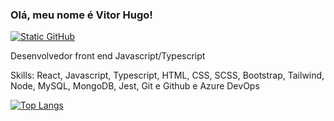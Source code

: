 
### Olá, meu nome é Vitor Hugo!

<a href="https://www.linkedin.com/in/vitor-hugo-alves-9368b9249/" target="_blank"><img src="https://img.shields.io/static/v1?label=Overview&message=Linkedin&color=f8efd4&style=for-the-badge&logo=GitHub" alt="Static GitHub"></a>

<p>Desenvolvedor front end Javascript/Typescript</p>

<p>Skills: React, Javascript, Typescript, HTML, CSS, SCSS, Bootstrap, Tailwind, Node, MySQL, MongoDB, Jest, Git e Github e Azure DevOps</p>

[![Top Langs](https://github-readme-stats.vercel.app/api/top-langs/?username=vitorhaoliveira&hide=html,blade)](https://github.com/anuraghazra/github-readme-stats)
